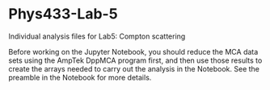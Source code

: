 # Phys433-Lab-5
Individual analysis files for Lab5: Compton scattering

Before working on the Jupyter Notebook, you should reduce the MCA data sets using the AmpTek DppMCA program first, and then use those results to create the arrays needed to carry out the analysis in the Notebook.  See the preamble in the Notebook for more details.
